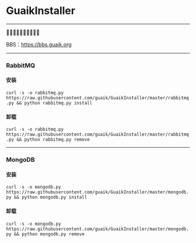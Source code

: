 # GuaikInstaller

---

🎃🎃🎃🎃🎃🎃🎃🎃🎃🎃

BBS：https://bbs.guaik.org

---

### RabbitMQ

#### 安装

`curl -s -o rabbitmq.py https://raw.githubusercontent.com/guaik/GuaikInstaller/master/rabbitmq.py && python rabbitmq.py install`

#### 卸载

`curl -s -o rabbitmq.py https://raw.githubusercontent.com/guaik/GuaikInstaller/master/rabbitmq.py && python rabbitmq.py remove`

---

### MongoDB

#### 安装

`curl -s -o mongodb.py https://raw.githubusercontent.com/guaik/GuaikInstaller/master/mongodb.py && python mongodb.py install`

#### 卸载

`curl -s -o mongodb.py https://raw.githubusercontent.com/guaik/GuaikInstaller/master/mongodb.py && python mongodb.py remove`
